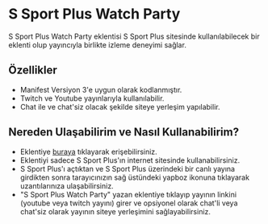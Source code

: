 # S Sport Plus Watch Party

S Sport Plus Watch Party eklentisi S Sport Plus sitesinde kullanılabilecek bir eklenti olup yayıncıyla birlikte izleme deneyimi sağlar.

## Özellikler
- Manifest Versiyon 3'e uygun olarak kodlanmıştır.
- Twitch ve Youtube yayınlarıyla kullanılabilir.
- Chat ile ve chat'siz olacak şekilde siteye yerleşim yapılabilir.

## Nereden Ulaşabilirim ve Nasıl Kullanabilirim?

- Eklentiye [buraya](https://chrome.google.com/webstore/detail/s-sport-plus-watchparty/fjknckoobefjojgbpbfgddillaldjocf) tıklayarak erişebilirsiniz.
- Eklentiyi sadece S Sport Plus'ın internet sitesinde kullanabilirsiniz.
- S Sport Plus'ı açtıktan ve S Sport Plus üzerindeki bir canlı yayına girdikten sonra tarayıcınızın sağ üstündeki yapboz ikonuna tıklayarak uzantılarınıza ulaşabilirsiniz.
- "S Sport Plus Watch Party" yazan eklentiye tıklayıp yayının linkini (youtube veya twitch yayını) girer ve opsiyonel olarak chat'li veya chat'siz olarak yayının siteye yerleşimini sağlayabilirsiniz.
